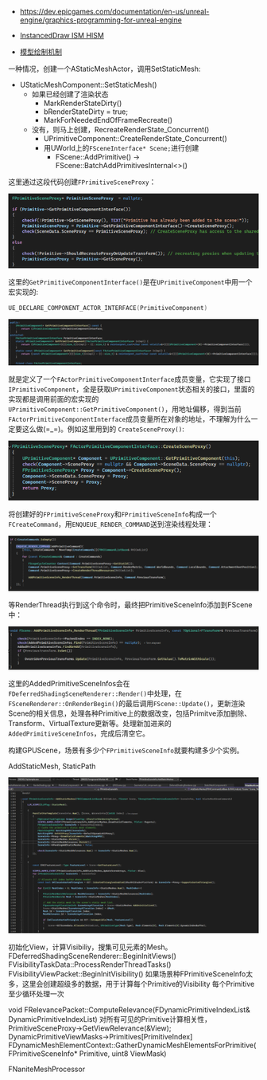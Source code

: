 * https://dev.epicgames.com/documentation/en-us/unreal-engine/graphics-programming-for-unreal-engine

* [InstancedDraw ISM HISM](https://www.jianshu.com/p/a086bd856634)
* [模型绘制机制](https://blog.csdn.net/ttod/article/details/134377780)


一种情况，创建一个AStaticMeshActor，调用SetStaticMesh:
* UStaticMeshComponent::SetStaticMesh()
  * 如果已经创建了渲染状态
    * MarkRenderStateDirty()
    * bRenderStateDirty = true;
    * MarkForNeededEndOfFrameRecreate()
  * 没有，则马上创建，RecreateRenderState_Concurrent()
    * UPrimitiveComponent::CreateRenderState_Concurrent()
    * 用UWorld上的`FSceneInterface* Scene;`进行创建
      * FScene::AddPrimitive() ->  FScene::BatchAddPrimitivesInternal<>()

这里通过这段代码创建`FPrimitiveSceneProxy`：

![RM_create_sceneproxy](../assets/UE/RM_create_sceneproxy.png)

这里的`GetPrimitiveComponentInterface()`是在`UPrimitiveComponent`中用一个宏实现的:
```c++
UE_DECLARE_COMPONENT_ACTOR_INTERFACE(PrimitiveComponent)
```
![SM_expand_interface](../assets/UE/SM_expand_interface.png)

就是定义了一个`FActorPrimitiveComponentInterface`成员变量，它实现了接口`IPrimitiveComponent`，全是获取`UPrimitiveComponent`状态相关的接口，里面的实现都是调用前面的宏实现的`UPrimitiveComponent::GetPrimitiveComponent()`，用地址偏移，得到当前`FActorPrimitiveComponentInterface`成员变量所在对象的地址，不理解为什么一定要这么做(=_=)。例如这里用到的
`CreateSceneProxy()`:

![RM_InterfaceCreateProxy](../assets/UE/RM_InterfaceCreateProxy.png)

将创建好的`FPrimitiveSceneProxy`和`FPrimitiveSceneInfo`构成一个`FCreateCommand`，用`ENQUEUE_RENDER_COMMAND`送到渲染线程处理：

![RM_addprimitivecommand](../assets/UE/RM_addprimitivecommand.png)

等RenderThread执行到这个命令时，最终把PrimitiveSceneInfo添加到FScene中：

![RM_scene_addPrimitive](../assets/UE/RM_scene_addPrimitive.png)

这里的AddedPrimitiveSceneInfos会在`FDeferredShadingSceneRenderer::Render()`中处理，在`FSceneRenderer::OnRenderBegin()`的最后调用`FScene::Update()`，更新渲染Scene的相关信息，处理各种Primitive上的数据改变，包括Primitve添加删除、Transform、VirtualTexture更新等。处理新加进来的`AddedPrimitiveSceneInfos`，完成后清空它。

构建GPUScene，场景有多少个`FPrimitiveSceneInfo`就要构建多少个实例。

AddStaticMesh, StaticPath

![RM_StaticPass](../assets/UE/RM_StaticPass.png)

初始化View，计算Visibiliy，搜集可见元素的Mesh。
FDeferredShadingSceneRenderer::BeginInitViews()
  FVisibilityTaskData::ProcessRenderThreadTasks()
    FVisibilityViewPacket::BeginInitVisibility()
      如果场景种FPrimitiveSceneInfo太多，这里会创建超级多的数据，用于计算每个Primitive的Visibility
      每个Primitive至少循环处理一次

void FRelevancePacket::ComputeRelevance(FDynamicPrimitiveIndexList& DynamicPrimitiveIndexList)
对所有可见的Primitive计算相关性，
  PrimitiveSceneProxy->GetViewRelevance(&View);
  DynamicPrimitiveViewMasks->Primitives[PrimitiveIndex]
  FDynamicMeshElementContext::GatherDynamicMeshElementsForPrimitive(FPrimitiveSceneInfo* Primitive, uint8 ViewMask)


FNaniteMeshProcessor